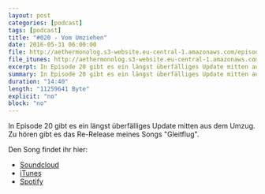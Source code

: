 ```yaml
---
layout: post
categories: [podcast]
tags: [podcast]
title: "#020 - Vom Umziehen"
date: 2016-05-31 06:00:00
file: http://aethermonolog.s3-website.eu-central-1.amazonaws.com/episodes/aethermonolog-020.mp3
file_itunes: http://aethermonolog.s3-website.eu-central-1.amazonaws.com/episserodes/aethermonolog-020.m4a
excerpt: In Episode 20 gibt es ein längst überfälliges Update mitten aus dem Umzug. Zu hören gibt es das Re-Release meines Songs "Gleitflug".
summary: In Episode 20 gibt es ein längst überfälliges Update mitten aus dem Umzug. Zu hören gibt es das Re-Release meines Songs <a href="http://aethermonolog.de/artikel/neuer-song-gleitflug.html">Gleitflug</a>. Mehr Infos und verschiedene Dinge findest du auf <a href="http://aethermonolog.de">aethermonolog.de</a>
duration: "14:40"
length: "11259641 Byte"
explicit: "no"
block: "no"
---
```


In Episode 20 gibt es ein längst überfälliges Update mitten aus dem Umzug. Zu hören gibt es das Re-Release meines Songs "Gleitflug".

Den Song findet ihr hier:

* [Soundcloud](/artikel/neuer-song-gleitflug.html)
* [iTunes](https://itunes.apple.com/de/album/gleitflug-single/id1114054017)
* [Spotify](https://play.spotify.com/artist/6oVNztHJaWh9WgyZVMOO4w?play=true)
